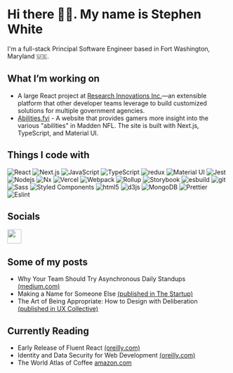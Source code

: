 # Hi there 👋🏾. My name is Stephen White
I'm a full-stack Principal Software Engineer based in Fort Washington, Maryland 🇺🇸.

## What I’m working on
- A large React project at [Research Innovations Inc.](https://www.researchinnovations.com/)—an extensible platform that other developer teams leverage to build customized solutions for multiple government agencies.
- [Abilities.fyi](https://www.abilities.fyi/abilities) - A website that provides gamers more insight into the various "abilities" in
Madden NFL. The site is built with Next.js, TypeScript, and Material UI.

## Things I code with
<p>
  <img alt="React" src="https://img.shields.io/badge/-React-45b8d8?style=flat-square&logo=react&logoColor=white" />
  <img alt="Next.js" src="https://img.shields.io/badge/next.js-000000?style=flat-square&logo=nextdotjs&logoColor=white" />
  <img alt="JavaScript" src="https://shields.io/badge/JavaScript-F7DF1E?logo=JavaScript&logoColor=000&style=flat-square" />
  <img alt="TypeScript" src="https://img.shields.io/badge/-TypeScript-007ACC?style=flat-square&logo=typescript&logoColor=white" />
  <img alt="redux" src="https://img.shields.io/badge/-Redux-764ABC?style=flat-square&logo=redux&logoColor=white" />
  <img alt="Material UI" src="https://img.shields.io/badge/-Material_UI-3399ff?style=flat-square&logo=mui&logoColor=white" />
  <img alt="Jest" src="https://shields.io/badge/jest-c8c9cc?logo=jest&logoColor=111&style=flat-square" />
  <img alt="Nodejs" src="https://img.shields.io/badge/-Nodejs-43853d?style=flat-square&logo=Node.js&logoColor=white" />
  <img alt="Nx" src="https://img.shields.io/badge/-Nx-64748b?style=flat-square&logo=nx&logoColor=white" />
  <img alt="Vercel" src="https://img.shields.io/badge/-Vercel-000000?style=flat-square&logo=vercel&logoColor=white" />
  <img alt="Webpack" src="https://img.shields.io/badge/-Webpack-8DD6F9?style=flat-square&logo=webpack&logoColor=white" /> 
  <img alt="Rollup" src="https://img.shields.io/badge/-Rollup-EC4A3F?style=flat-square&logo=rollup.js&logoColor=white" />
  <img alt="Storybook" src="https://img.shields.io/badge/-Storybook-5D3FD3?style=flat-square&logo=storybook&logoColor=white" />
  <img alt="esbuild" src="https://shields.io/badge/esbuild-F7DF1E?logo=esbuild&logoColor=000&style=flat-square" />
  <img alt="git" src="https://img.shields.io/badge/-Git-F05032?style=flat-square&logo=git&logoColor=white" />
  <img alt="Sass" src="https://img.shields.io/badge/-Sass-CC6699?style=flat-square&logo=sass&logoColor=white" />
  <img alt="Styled Components" src="https://img.shields.io/badge/-Styled_Components-db7092?style=flat-square&logo=styled-components&logoColor=white" />
  <img alt="html5" src="https://img.shields.io/badge/-HTML5-E34F26?style=flat-square&logo=html5&logoColor=white" />
  <img alt="d3js" src="https://img.shields.io/badge/-D3.js-F9A03C?style=flat-square&logo=d3.js&logoColor=white" />
  <img alt="MongoDB" src="https://img.shields.io/badge/-MongoDB-13aa52?style=flat-square&logo=mongodb&logoColor=white" />
  <img alt="Prettier" src="https://img.shields.io/badge/-Prettier-F7B93E?style=flat-square&logo=prettier&logoColor=fff" />
  <img alt="Eslint" src="https://img.shields.io/badge/-ESlint-4b32c3?style=flat-square&logo=eslint&logoColor=white" />
</p>

## Socials
<p>
  <a href="https://www.linkedin.com/in/stephenw1016/" target="_blank" rel="noreferrer"><img src="https://raw.githubusercontent.com/danielcranney/readme-generator/main/public/icons/socials/linkedin.svg" width="32" height="32" /></a>
</p>

## Some of my posts
- Why Your Team Should Try Asynchronous Daily Standups [(medium.com)](https://medium.com/p/87f1b809e5c8)
- Making a Name for Someone Else [(published in The Startup)](https://medium.com/p/e616abf4c131)
- The Art of Being Appropriate: How to Design with Deliberation [(published in UX Collective)](https://uxdesign.cc/be-appropriate-2eb27f3ab52f)

## Currently Reading
- Early Release of Fluent React [(oreilly.com)](https://learning.oreilly.com/library/view/fluent-react/9781098138707/)
- Identity and Data Security for Web Development [(oreilly.com)](https://learning.oreilly.com/library/view/identity-and-data/9781491937006/)
- The World Atlas of Coffee [amazon.com](https://www.amazon.com/dp/1784724297?tag=jimseven-20&geniuslink=true)
